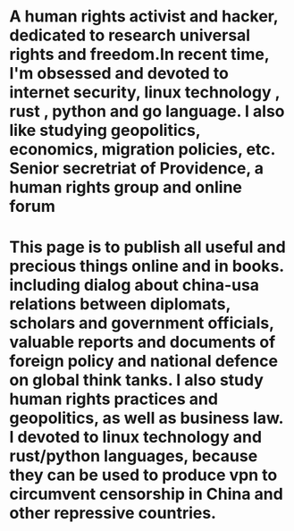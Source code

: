 # A human rights activist and hacker, dedicated to research universal rights and freedom.In recent time, I'm obsessed and devoted to internet security, linux technology , rust , python and go language. I also like studying geopolitics, economics, migration policies, etc.  Senior secretriat of Providence, a human rights group and online forum
# This page is to publish all useful and precious things online and in books. including dialog about china-usa relations between diplomats, scholars and government officials, valuable reports and documents of foreign policy and national defence on global think tanks. I also study human rights practices and geopolitics, as well as business law. I devoted to linux technology and rust/python languages, because they can be used to produce vpn to circumvent censorship in China and other repressive countries.
